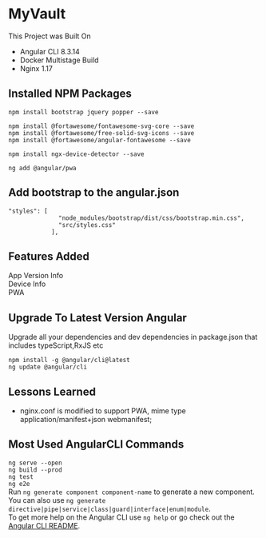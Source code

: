 # MyVault

This Project was Built On
* Angular CLI 8.3.14
* Docker Multistage Build
* Nginx 1.17

## Installed NPM Packages
```
npm install bootstrap jquery popper --save

npm install @fortawesome/fontawesome-svg-core --save
npm install @fortawesome/free-solid-svg-icons --save
npm install @fortawesome/angular-fontawesome --save

npm install ngx-device-detector --save

ng add @angular/pwa
```


## Add bootstrap to the angular.json
```
"styles": [
              "node_modules/bootstrap/dist/css/bootstrap.min.css",
              "src/styles.css"
            ],
```

## Features Added
App Version Info
 \
Device Info
 \
PWA

## Upgrade To Latest Version Angular
Upgrade all your dependencies and dev dependencies in package.json that includes typeScript,RxJS etc
```
npm install -g @angular/cli@latest
ng update @angular/cli
``` 

## Lessons Learned
* nginx.conf is modified to support PWA, mime type application/manifest+json  webmanifest;


## Most Used AngularCLI Commands
`ng serve --open`
 \
`ng build --prod`
 \
`ng test`
 \
`ng e2e`
 \
Run `ng generate component component-name` to generate a new component. You can also use `ng generate directive|pipe|service|class|guard|interface|enum|module`.
 \
To get more help on the Angular CLI use `ng help` or go check out the [Angular CLI README](https://github.com/angular/angular-cli/blob/master/README.md).

